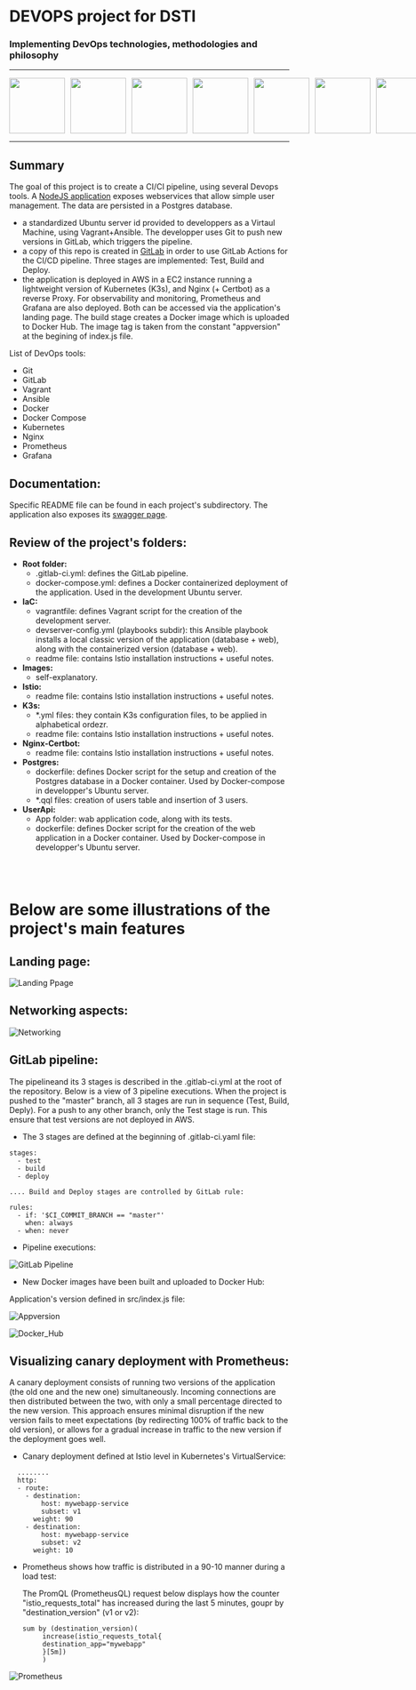 # DEVOPS project for DSTI

### Implementing DevOps technologies, methodologies and philosophy

----
<div style="display: flex; gap: 10px;">
  <img src="https://github.com/kubernetes/kubernetes/raw/master/logo/logo.png" width="100">
  <img src="https://avatars.githubusercontent.com/u/5429470?s=200&v=4" width="100">
  <img src="https://avatars.githubusercontent.com/u/1507452?s=200&v=4" width="100">
  <img src="https://avatars.githubusercontent.com/u/23534644?s=200&v=4" width="100">
  <img src="https://avatars.githubusercontent.com/u/3380462?s=200&v=4" width="100">
  <img src="https://avatars.githubusercontent.com/u/1412239?s=200&v=4" width="100">  
  <img src="https://avatars.githubusercontent.com/u/22105643?s=200&v=4" width="100">  
</div>

----

## Summary

The goal of this project is to create a CI/CI pipeline, using several Devops tools. A [NodeJS application] exposes webservices that allow simple user management. The data are persisted in a Postgres database. 

- a standardized Ubuntu server id provided to developpers as a Virtaul Machine, using Vagrant+Ansible. The developper uses Git to push new versions in GitLab, which triggers the pipeline.
- a copy of this repo is created in [GitLab] in order to use GitLab Actions for the CI/CD pipeline. Three stages are implemented: Test, Build and Deploy. 
- the application is deployed in AWS in a EC2 instance running a lightweight version of Kubernetes (K3s), and Nginx (+ Certbot) as a reverse Proxy. For observability and monitoring, Prometheus and Grafana are also deployed. Both can be accessed via the application's landing page. The build stage creates a Docker image which is uploaded to Docker Hub. The image tag is taken from the constant "appversion" at the begining of index.js file.


List of DevOps tools:

- Git
- GitLab
- Vagrant
- Ansible
- Docker
- Docker Compose
- Kubernetes
- Nginx
- Prometheus
- Grafana


## Documentation:

Specific README file can be found in each project's subdirectory. The application also exposes its [swagger page].

## Review of the project's folders:

- **Root folder:**
  - .gitlab-ci.yml: defines the GitLab pipeline.
  - docker-compose.yml: defines a Docker containerized deployment of the application. Used in the development Ubuntu server.
- **IaC:**
  - vagrantfile: defines Vagrant script for the creation of the development server.
  - devserver-config.yml (playbooks subdir): this Ansible playbook installs a local classic version of the application (database + web), along with the containerized version (database + web).
  - readme file: contains Istio installation instructions + useful notes.
- **Images:**
  - self-explanatory.
- **Istio:**
  - readme file: contains Istio installation instructions + useful notes.
- **K3s:**
  - *.yml files: they contain K3s configuration files, to be applied in alphabetical ordezr.
  - readme file: contains Istio installation instructions + useful notes.
- **Nginx-Certbot:**
  - readme file: contains Istio installation instructions + useful notes.
- **Postgres:**
  - dockerfile: defines Docker script for the setup and creation of the Postgres database in a Docker container. Used by Docker-compose in developper's Ubuntu server.
  - *.qql files: creation of users table and insertion of 3 users.
- **UserApi:**
  -  App folder: wab application code, along with its tests.
  -  dockerfile: defines Docker script for the creation of the web application in a Docker container. Used by Docker-compose in developper's Ubuntu server.


<br><br>

# Below are some illustrations of the project's main features 

## Landing page:

![Landing Ppage](./Images/Landing_page.png)

## Networking aspects:

![Networking](./Images/Network_flow.png)

## GitLab pipeline:

The pipelineand its 3 stages is described in the .gitlab-ci.yml at the root of the repository. Below is a view of 3 pipeline executions. When the project is pushed to the "master" branch, all 3 stages are run in  sequence (Test, Build, Deply). For a push to any other branch, only the Test stage is run. This ensure that test versions are not deployed in AWS.

- The 3 stages are defined at the beginning of .gitlab-ci.yaml file:
  
```
stages:
  - test
  - build
  - deploy

.... Build and Deploy stages are controlled by GitLab rule:

rules:
  - if: '$CI_COMMIT_BRANCH == "master"'
    when: always
  - when: never
```

- Pipeline executions:


![GitLab Pipeline](./Images/GitlabCICD_actions.png)


- New Docker images have been built and uploaded to Docker Hub:

Application's version defined in src/index.js file:

![Appversion](./Images/Appversion.png)

![Docker_Hub](./Images/Docker_Hub.png)


## Visualizing canary deployment with Prometheus:

A canary deployment consists of running two versions of the application (the old one and the new one) simultaneously. Incoming connections are then distributed between the two, with only a small percentage directed to the new version. This approach ensures minimal disruption if the new version fails to meet expectations (by redirecting 100% of traffic back to the old version), or allows for a gradual increase in traffic to the new version if the deployment goes well.

- Canary deployment defined at Istio level in Kubernetes's VirtualService:

```
  ........
  http:
  - route:
    - destination:
        host: mywebapp-service
        subset: v1
      weight: 90
    - destination:
        host: mywebapp-service
        subset: v2
      weight: 10
```



- Prometheus shows how traffic is distributed in a 90-10 manner during a load test:

  The PromQL (PrometheusQL) request below displays how the counter "istio_requests_total" has increased during the last 5 minutes, goupr by "destination_version" (v1 or v2):

  ```
  sum by (destination_version)(
       increase(istio_requests_total{
       destination_app="mywebapp"
       }[5m])
       )
  ```


![Prometheus](./Images/Canary_deployment_Prometheus.png)


[NodeJS application]: https://www.ronaldlepape.fr
[swagger page]: https://www.ronaldlepape.fr/api-docs
[GitLab]: https://gitlab.com/ronaldlepape-group/DEVOPS_DSTI_Project




